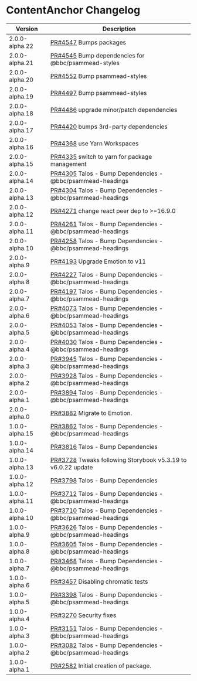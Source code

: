 # ContentAnchor Changelog

<!-- prettier-ignore -->
| Version | Description |
|---------|-------------|
| 2.0.0-alpha.22 | [PR#4547](https://github.com/bbc/psammead/pull/4547) Bumps packages |
| 2.0.0-alpha.21 | [PR#4545](https://github.com/bbc/psammead/pull/4545) Bump dependencies for @bbc/psammead-styles |
| 2.0.0-alpha.20 | [PR#4552](https://github.com/bbc/psammead/pull/4552) Bump psammead-styles |
| 2.0.0-alpha.19 | [PR#4497](https://github.com/bbc/psammead/pull/4497) Bump psammead-styles |
| 2.0.0-alpha.18 | [PR#4486](https://github.com/bbc/psammead/pull/4486) upgrade minor/patch dependencies |
| 2.0.0-alpha.17 | [PR#4420](https://github.com/bbc/psammead/pull/4420) bumps 3rd-party dependencies |
| 2.0.0-alpha.16 | [PR#4368](https://github.com/bbc/psammead/pull/4368) use Yarn Workspaces |
| 2.0.0-alpha.15 | [PR#4335](https://github.com/bbc/psammead/pull/4335) switch to yarn for package management |
| 2.0.0-alpha.14 | [PR#4305](https://github.com/bbc/psammead/pull/4305) Talos - Bump Dependencies - @bbc/psammead-headings |
| 2.0.0-alpha.13 | [PR#4304](https://github.com/bbc/psammead/pull/4304) Talos - Bump Dependencies - @bbc/psammead-headings |
| 2.0.0-alpha.12 | [PR#4271](https://github.com/bbc/psammead/pull/4271) change react peer dep to >=16.9.0 |
| 2.0.0-alpha.11 | [PR#4261](https://github.com/bbc/psammead/pull/4261) Talos - Bump Dependencies - @bbc/psammead-headings |
| 2.0.0-alpha.10 | [PR#4258](https://github.com/bbc/psammead/pull/4258) Talos - Bump Dependencies - @bbc/psammead-headings |
| 2.0.0-alpha.9 | [PR#4193](https://github.com/bbc/psammead/pull/4193) Upgrade Emotion to v11 |
| 2.0.0-alpha.8 | [PR#4227](https://github.com/bbc/psammead/pull/4227) Talos - Bump Dependencies - @bbc/psammead-headings |
| 2.0.0-alpha.7 | [PR#4197](https://github.com/bbc/psammead/pull/4197) Talos - Bump Dependencies - @bbc/psammead-headings |
| 2.0.0-alpha.6 | [PR#4073](https://github.com/bbc/psammead/pull/4073) Talos - Bump Dependencies - @bbc/psammead-headings |
| 2.0.0-alpha.5 | [PR#4053](https://github.com/bbc/psammead/pull/4053) Talos - Bump Dependencies - @bbc/psammead-headings |
| 2.0.0-alpha.4 | [PR#4030](https://github.com/bbc/psammead/pull/4030) Talos - Bump Dependencies - @bbc/psammead-headings |
| 2.0.0-alpha.3 | [PR#3945](https://github.com/bbc/psammead/pull/3945) Talos - Bump Dependencies - @bbc/psammead-headings |
| 2.0.0-alpha.2 | [PR#3928](https://github.com/bbc/psammead/pull/3928) Talos - Bump Dependencies - @bbc/psammead-headings |
| 2.0.0-alpha.1 | [PR#3894](https://github.com/bbc/psammead/pull/3894) Talos - Bump Dependencies - @bbc/psammead-headings |
| 2.0.0-alpha.0 | [PR#3882](https://github.com/bbc/psammead/pull/3882) Migrate to Emotion. |
| 1.0.0-alpha.15 | [PR#3862](https://github.com/bbc/psammead/pull/3862) Talos - Bump Dependencies - @bbc/psammead-headings |
| 1.0.0-alpha.14 | [PR#3816](https://github.com/bbc/psammead/pull/3816) Talos - Bump Dependencies |
| 1.0.0-alpha.13 | [PR#3728](https://github.com/bbc/psammead/pull/3728) Tweaks following Storybook v5.3.19 to v6.0.22 update |
| 1.0.0-alpha.12 | [PR#3798](https://github.com/bbc/psammead/pull/3798) Talos - Bump Dependencies
| 1.0.0-alpha.11 | [PR#3712](https://github.com/bbc/psammead/pull/3712) Talos - Bump Dependencies - @bbc/psammead-headings |
| 1.0.0-alpha.10 | [PR#3710](https://github.com/bbc/psammead/pull/3710) Talos - Bump Dependencies - @bbc/psammead-headings |
| 1.0.0-alpha.9 | [PR#3626](https://github.com/bbc/psammead/pull/3626) Talos - Bump Dependencies - @bbc/psammead-headings |
| 1.0.0-alpha.8 | [PR#3605](https://github.com/bbc/psammead/pull/3605) Talos - Bump Dependencies - @bbc/psammead-headings |
| 1.0.0-alpha.7 | [PR#3468](https://github.com/bbc/psammead/pull/3468) Talos - Bump Dependencies - @bbc/psammead-headings |
| 1.0.0-alpha.6 | [PR#3457](https://github.com/bbc/psammead/pull/3457) Disabling chromatic tests |
| 1.0.0-alpha.5 | [PR#3398](https://github.com/bbc/psammead/pull/3398) Talos - Bump Dependencies - @bbc/psammead-headings |
| 1.0.0-alpha.4 | [PR#3270](https://github.com/bbc/psammead/pull/3270) Security fixes |
| 1.0.0-alpha.3 | [PR#3151](https://github.com/bbc/psammead/pull/3151) Talos - Bump Dependencies - @bbc/psammead-headings |
| 1.0.0-alpha.2 | [PR#3082](https://github.com/bbc/psammead/pull/3082) Talos - Bump Dependencies - @bbc/psammead-headings |
| 1.0.0-alpha.1 | [PR#2582](https://github.com/bbc/psammead/pull/2582) Initial creation of package. |
